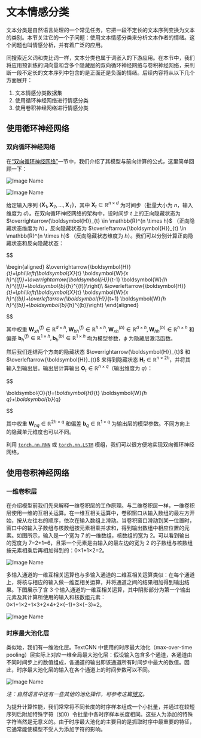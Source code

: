 # 文本情感分类

文本分类是自然语言处理的一个常见任务，它把一段不定长的文本序列变换为文本的类别。本节关注它的一个子问题：使用文本情感分类来分析文本作者的情绪。这个问题也叫情感分析，并有着广泛的应用。

同搜索近义词和类比词一样，文本分类也属于词嵌入的下游应用。在本节中，我们将应用预训练的词向量和含多个隐藏层的双向循环神经网络与卷积神经网络，来判断一段不定长的文本序列中包含的是正面还是负面的情绪。后续内容将从以下几个方面展开：

1. 文本情感分类数据集
2. 使用循环神经网络进行情感分类
3. 使用卷积神经网络进行情感分类

## 使用循环神经网络

### 双向循环神经网络

在[“双向循环神经网络”](https://zh.d2l.ai/chapter_recurrent-neural-networks/bi-rnn.html)一节中，我们介绍了其模型与前向计算的公式，这里简单回顾一下：

![Image Name](https://cdn.kesci.com/upload/image/q5mnobct47.png?imageView2/0/w/960/h/960)


![Image Name](https://cdn.kesci.com/upload/image/q5mo6okdnp.png?imageView2/0/w/960/h/960)


给定输入序列 $\{\boldsymbol{X}_1,\boldsymbol{X}_2,\dots,\boldsymbol{X}_T\}$，其中 $\boldsymbol{X}_t\in\mathbb{R}^{n\times d}$ 为时间步（批量大小为 $n$，输入维度为 $d$）。在双向循环神经网络的架构中，设时间步 $t$ 上的正向隐藏状态为 $\overrightarrow{\boldsymbol{H}}_{t} \in \mathbb{R}^{n \times h}$ （正向隐藏状态维度为 $h$），反向隐藏状态为 $\overleftarrow{\boldsymbol{H}}_{t} \in \mathbb{R}^{n \times h}$ （反向隐藏状态维度为 $h$）。我们可以分别计算正向隐藏状态和反向隐藏状态：


$$

\begin{aligned}
&\overrightarrow{\boldsymbol{H}}_{t}=\phi\left(\boldsymbol{X}_{t} \boldsymbol{W}_{x h}^{(f)}+\overrightarrow{\boldsymbol{H}}_{t-1} \boldsymbol{W}_{h h}^{(f)}+\boldsymbol{b}_{h}^{(f)}\right)\\
&\overleftarrow{\boldsymbol{H}}_{t}=\phi\left(\boldsymbol{X}_{t} \boldsymbol{W}_{x h}^{(b)}+\overleftarrow{\boldsymbol{H}}_{t+1} \boldsymbol{W}_{h h}^{(b)}+\boldsymbol{b}_{h}^{(b)}\right)
\end{aligned}

$$


其中权重 $\boldsymbol{W}_{x h}^{(f)} \in \mathbb{R}^{d \times h}, \boldsymbol{W}_{h h}^{(f)} \in \mathbb{R}^{h \times h}, \boldsymbol{W}_{x h}^{(b)} \in \mathbb{R}^{d \times h}, \boldsymbol{W}_{h h}^{(b)} \in \mathbb{R}^{h \times h}$ 和偏差 $\boldsymbol{b}_{h}^{(f)} \in \mathbb{R}^{1 \times h}, \boldsymbol{b}_{h}^{(b)} \in \mathbb{R}^{1 \times h}$ 均为模型参数，$\phi$ 为隐藏层激活函数。

然后我们连结两个方向的隐藏状态 $\overrightarrow{\boldsymbol{H}}_{t}$ 和 $\overleftarrow{\boldsymbol{H}}_{t}$ 来得到隐藏状态 $\boldsymbol{H}_{t} \in \mathbb{R}^{n \times 2 h}$，并将其输入到输出层。输出层计算输出 $\boldsymbol{O}_{t} \in \mathbb{R}^{n \times q}$（输出维度为 $q$）：


$$

\boldsymbol{O}_{t}=\boldsymbol{H}_{t} \boldsymbol{W}_{h q}+\boldsymbol{b}_{q}

$$


其中权重 $\boldsymbol{W}_{h q} \in \mathbb{R}^{2 h \times q}$ 和偏差 $\boldsymbol{b}_{q} \in \mathbb{R}^{1 \times q}$ 为输出层的模型参数。不同方向上的隐藏单元维度也可以不同。

利用 [`torch.nn.RNN`](https://pytorch.org/docs/stable/nn.html?highlight=rnn#torch.nn.RNN) 或 [`torch.nn.LSTM`](https://pytorch.org/docs/stable/nn.html?highlight=lstm#torch.nn.LSTM) 模组，我们可以很方便地实现双向循环神经网络，


## 使用卷积神经网络

### 一维卷积层

在介绍模型前我们先来解释一维卷积层的工作原理。与二维卷积层一样，一维卷积层使用一维的互相关运算。在一维互相关运算中，卷积窗口从输入数组的最左方开始，按从左往右的顺序，依次在输入数组上滑动。当卷积窗口滑动到某一位置时，窗口中的输入子数组与核数组按元素相乘并求和，得到输出数组中相应位置的元素。如图所示，输入是一个宽为 7 的一维数组，核数组的宽为 2。可以看到输出的宽度为 7−2+1=6，且第一个元素是由输入的最左边的宽为 2 的子数组与核数组按元素相乘后再相加得到的：0×1+1×2=2。

![Image Name](https://cdn.kesci.com/upload/image/q5mo8qs7dc.png?imageView2/0/w/960/h/960)

多输入通道的一维互相关运算也与多输入通道的二维互相关运算类似：在每个通道上，将核与相应的输入做一维互相关运算，并将通道之间的结果相加得到输出结果。下图展示了含 3 个输入通道的一维互相关运算，其中阴影部分为第一个输出元素及其计算所使用的输入和核数组元素：0×1+1×2+1×3+2×4+2×(−1)+3×(−3)=2。

![Image Name](https://cdn.kesci.com/upload/image/q5moaawczv.png?imageView2/0/w/960/h/960)

### 时序最大池化层

类似地，我们有一维池化层。TextCNN 中使用的时序最大池化（max-over-time pooling）层实际上对应一维全局最大池化层：假设输入包含多个通道，各通道由不同时间步上的数值组成，各通道的输出即该通道所有时间步中最大的数值。因此，时序最大池化层的输入在各个通道上的时间步数可以不同。

![Image Name](https://cdn.kesci.com/upload/image/q5mobv3kol.png?imageView2/0/w/960/h/960)

*注：自然语言中还有一些其他的池化操作，可参考这篇[博文](https://blog.csdn.net/malefactor/article/details/51078135)。*

为提升计算性能，我们常常将不同长度的时序样本组成一个小批量，并通过在较短序列后附加特殊字符（如0）令批量中各时序样本长度相同。这些人为添加的特殊字符当然是无意义的。由于时序最大池化的主要目的是抓取时序中最重要的特征，它通常能使模型不受人为添加字符的影响。